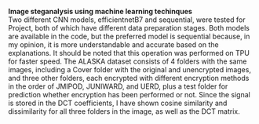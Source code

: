 <b> Image steganalysis using machine learning techinques </b><br>
Two different CNN models, efficientnetB7 and sequential, were tested for Project, both of which have different data preparation stages. Both models are available in the code, but the preferred model is sequential because, in my opinion, it is more understandable and accurate based on the explanations. It should be noted that this operation was performed on TPU for faster speed. The ALASKA dataset consists of 4 folders with the same images, including a Cover folder with the original and unencrypted images, and three other folders, each encrypted with different encryption methods in the order of JMIPOD, JUNIWARD, and UERD, plus a test folder for prediction whether encryption has been performed or not. Since the signal is stored in the DCT coefficients, I have shown cosine similarity and dissimilarity for all three folders in the image, as well as the DCT matrix.

